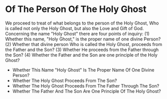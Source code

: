 # Of The Person Of The Holy Ghost

We proceed to treat of what belongs to the person of the Holy Ghost, Who is called not only the Holy Ghost, but also the Love and Gift of God. Concerning the name "Holy Ghost" there are four points of inquiry:
(1) Whether this name, "Holy Ghost," is the proper name of one divine Person?
(2) Whether that divine person Who is called the Holy Ghost, proceeds from the Father and the Son?
(3) Whether He proceeds from the Father through the Son?
(4) Whether the Father and the Son are one principle of the Holy Ghost?

* Whether This Name "Holy Ghost" Is The Proper Name Of One Divine Person?
* Whether The Holy Ghost Proceeds From The Son?
* Whether The Holy Ghost Proceeds From The Father Through The Son?
* Whether The Father And The Son Are One Principle Of The Holy Ghost?